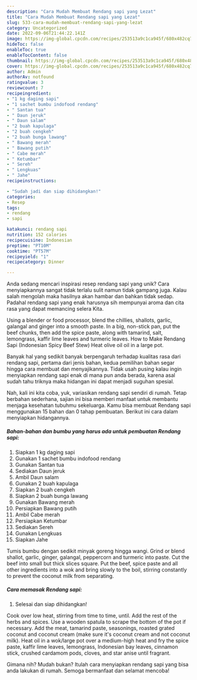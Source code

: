 ```yaml
---
description: "Cara Mudah Membuat Rendang sapi yang Lezat"
title: "Cara Mudah Membuat Rendang sapi yang Lezat"
slug: 533-cara-mudah-membuat-rendang-sapi-yang-lezat
category: Uncategorized
date: 2022-09-06T21:44:22.141Z
image: https://img-global.cpcdn.com/recipes/253513a9c1ca945f/680x482cq70/rendang-sapi-foto-resep-utama.jpg
hideToc: false
enableToc: true
enableTocContent: false
thumbnail: https://img-global.cpcdn.com/recipes/253513a9c1ca945f/680x482cq70/rendang-sapi-foto-resep-utama.jpg
cover: https://img-global.cpcdn.com/recipes/253513a9c1ca945f/680x482cq70/rendang-sapi-foto-resep-utama.jpg
author: Admin
authorAv: notfound
ratingvalue: 3
reviewcount: 7
recipeingredient:
- "1 kg daging sapi"
- "1 sachet bumbu indofood rendang"
- " Santan tua"
- " Daun jeruk"
- " Daun salam"
- "2 buah kapulaga"
- "2 buah cengkeh"
- "2 buah bunga lawang"
- " Bawang merah"
- " Bawang putih"
- " Cabe merah"
- " Ketumbar"
- " Sereh"
- " Lengkuas"
- " Jahe"
recipeinstructions:

- "Sudah jadi dan siap dihidangkan!"
categories:
- Resep
tags:
- rendang
- sapi

katakunci: rendang sapi 
nutrition: 152 calories
recipecuisine: Indonesian
preptime: "PT10M"
cooktime: "PT57M"
recipeyield: "1"
recipecategory: Dinner

---
```





Anda sedang mencari inspirasi resep rendang sapi yang unik? Cara menyiapkannya sangat tidak terlalu sulit namun tidak gampang juga. Kalau salah mengolah maka hasilnya akan hambar dan bahkan tidak sedap. Padahal rendang sapi yang enak harusnya sih mempunyai aroma dan cita rasa yang dapat memancing selera Kita.





Using a blender or food processor, blend the chillies, shallots, garlic, galangal and ginger into a smooth paste. In a big, non-stick pan, put the beef chunks, then add the spice paste, along with tamarind, salt, lemongrass, kaffir lime leaves and turmeric leaves. How to Make Rendang Sapi (Indonesian Spicy Beef Stew) Heat olive oil oil in a large pot.

Banyak hal yang sedikit banyak berpengaruh terhadap kualitas rasa dari rendang sapi, pertama dari jenis bahan, kedua pemilihan bahan segar hingga cara membuat dan menyajikannya. Tidak usah pusing kalau ingin menyiapkan rendang sapi enak di mana pun anda berada, karena asal sudah tahu triknya maka hidangan ini dapat menjadi suguhan spesial.






Nah, kali ini kita coba, yuk, variasikan rendang sapi sendiri di rumah. Tetap berbahan sederhana, sajian ini bisa memberi manfaat untuk membantu menjaga kesehatan tubuhmu sekeluarga. Kamu bisa membuat Rendang sapi menggunakan 15 bahan dan 0 tahap pembuatan. Berikut ini cara dalam menyiapkan hidangannya.

<!--inarticleads1-->

##### Bahan-bahan dan bumbu yang harus ada untuk pembuatan Rendang sapi:

1. Siapkan 1 kg daging sapi
1. Gunakan 1 sachet bumbu indofood rendang
1. Gunakan  Santan tua
1. Sediakan  Daun jeruk
1. Ambil  Daun salam
1. Gunakan 2 buah kapulaga
1. Siapkan 2 buah cengkeh
1. Siapkan 2 buah bunga lawang
1. Gunakan  Bawang merah
1. Persiapkan  Bawang putih
1. Ambil  Cabe merah
1. Persiapkan  Ketumbar
1. Sediakan  Sereh
1. Gunakan  Lengkuas
1. Siapkan  Jahe


Tumis bumbu dengan sedikit minyak goreng hingga wangi. Grind or blend shallot, garlic, ginger, galangal, peppercorn and turmeric into paste. Cut the beef into small but thick slices square. Put the beef, spice paste and all other ingredients into a wok and bring slowly to the boil, stirring constantly to prevent the coconut milk from separating. 

<!--inarticleads2-->

##### Cara memasak Rendang sapi:


1. Selesai dan siap dihidangkan!

Cook over low heat, stirring from time to time, until. Add the rest of the herbs and spices. Use a wooden spatula to scrape the bottom of the pot if necessary. Add the meat, tamarind paste, seasonings, roasted grated coconut and coconut cream (make sure it&#39;s coconut cream and not coconut milk). Heat oil in a wok/large pot over a medium-high heat and fry the spice paste, kaffir lime leaves, lemongrass, Indonesian bay leaves, cinnamon stick, crushed cardamom pods, cloves, and star anise until fragrant. 

Gimana nih? Mudah bukan? Itulah cara menyiapkan rendang sapi yang bisa anda lakukan di rumah. Semoga bermanfaat dan selamat mencoba!

